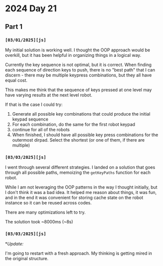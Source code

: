  
# 2024 Day 21

## Part 1

### `[03/01/2025][js]`

My initial solution is working well. I thought the OOP approach would be overkill, but it has been helpful in organizing things in a logical way.

Currently the key sequence is not optimal, but it is correct. When finding each sequence of direction keys to push, there is no "best path" that I can discern - there may be multiple keypress combinations, but they all have equal cost.

This makes me think that the sequence of keys pressed at one level may have varying results at the next level robot.

If that is the case I could try:

1. Generate all possible key combinations that could produce the initial keypad sequence
1. For each combination, do the same for the first robot keypad
1. continue for all of the robots
1. When finished, I should have all possible key press combinations for the outermost dirpad. Select the shortest (or one of them, if there are multiple)

### `[03/03/2025][js]`

I went through several different strategies. I landed on a solution that goes through all possible paths, memoizing the `getKeyPaths` function for each robot.

While I am not leveraging the OOP patterns in the way I thought initially, but I don't think it was a bad idea. It helped me reason about things, it was fun, and in the end it was convenient for storing cache state on the robot instance so it can be reused across codes.

There are many optimizations left to try. 

The solution took ~8000ms (~8s)

### `[03/03/2025][js]`

**Update:*
 
I'm going to restart with a fresh approach. My thinking is getting mired in the original structure.
